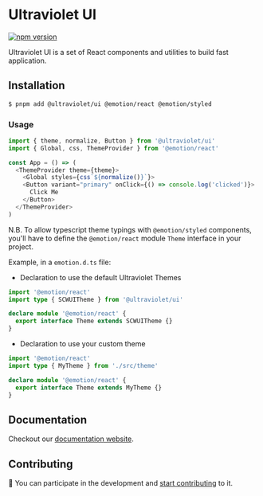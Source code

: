 # Ultraviolet UI

[![npm version](https://badge.fury.io/js/%40scaleway%2Fui.svg)](https://badge.fury.io/js/%40scaleway%2Fui)

Ultraviolet UI is a set of React components and utilities to build fast application.

## Installation

```sh
$ pnpm add @ultraviolet/ui @emotion/react @emotion/styled
```

### Usage

```js
import { theme, normalize, Button } from '@ultraviolet/ui'
import { Global, css, ThemeProvider } from '@emotion/react'

const App = () => (
  <ThemeProvider theme={theme}>
    <Global styles={css`${normalize()}`}>
    <Button variant="primary" onClick={() => console.log('clicked')}>
      Click Me
    </Button>
  </ThemeProvider>
)
```

N.B. To allow typescript theme typings with `@emotion/styled` components,
you'll have to define the `@emotion/react` module `Theme` interface in your project.

Example, in a `emotion.d.ts` file:

- Declaration to use the default Ultraviolet Themes

```ts
import '@emotion/react'
import type { SCWUITheme } from '@ultraviolet/ui'

declare module '@emotion/react' {
  export interface Theme extends SCWUITheme {}
}
```

- Declaration to use your custom theme

```ts
import '@emotion/react'
import type { MyTheme } from './src/theme'

declare module '@emotion/react' {
  export interface Theme extends MyTheme {}
}
```

## Documentation

Checkout our [documentation website](https://storybook.ultraviolet.scaleway.com/).


## Contributing

📝 You can participate in the development and [start contributing](/CONTRIBUTING.md) to it.
